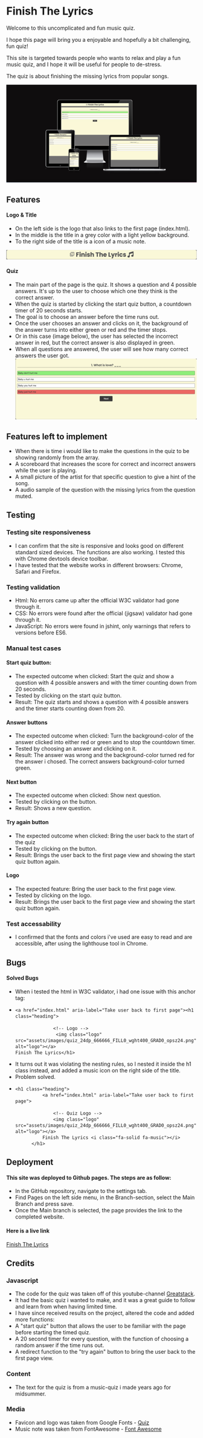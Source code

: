 # Finish The Lyrics

Welcome to this uncomplicated and fun music quiz.  

I hope this page will bring you a enjoyable and hopefully a bit challenging, fun quiz! 

This site is targeted towards people who wants to relax and play a fun music quiz, and I hope it will be useful for people to de-stress. 

The quiz is about finishing the missing lyrics from popular songs. 

![Responsice Mockup](https://github.com/Felixiden1987/Quiz-Game/blob/main/assets/images/mockup.png)

## Features 
#### Logo & Title
- On the left side is the logo that also links to the first page (index.html).
- In the middle is the title in a grey color with a light yellow background.
- To the right side of the title is a icon of a music note.

![Logo](https://github.com/Felixiden1987/Quiz-Game/blob/main/assets/images/finish.png)

#### Quiz 
- The main part of the page is the quiz. It shows a question and 4 possible answers. It's up to the user to choose which one they think is the correct answer.
- When the quiz is started by clicking the start quiz button, a countdown timer of 20 seconds starts.
- The goal is to choose an answer before the time runs out.
- Once the user chooses an answer and clicks on it, the background of the answer turns into either green or red and the timer stops.
- Or in this case (image below), the user has selected the incorrect answer in red, but the correct answer is also displayed in green.
- When all questions are answered, the user will see how many correct answers the user got.  
![Quiz](https://github.com/Felixiden1987/Quiz-Game/blob/main/assets/images/quizredgreen.png)

## Features left to implement
- When there is time i would like to make the questions in the quiz to be showing randomly from the array.
- A scoreboard that increases the score for correct and incorrect answers while the user is playing.
- A small picture of the artist for that specific question to give a hint of the song.
- A audio sample of the question with the missing lyrics from the question muted. 
## Testing 
### Testing site responsiveness
- I can confirm that the site is responsive and looks good on different standard sized devices. 
  The functions are also working. I tested this with Chrome devtools device toolbar.
- I have tested that the website works in different browsers: Chrome, Safari and Firefox.
### Testing validation
- Html: No errors came up after the official W3C validator had gone through it. []()
- CSS: No errors were found after the official (jigsaw) validator had gone through it. []()
- JavaScript: No errors were found in jshint, only warnings that refers to versions before ES6. []()

### Manual test cases

#### Start quiz button: 
- The expected outcome when clicked: Start the quiz and show a question with 4 possible answers and with the timer counting down from 20 seconds.
- Tested by clicking on the start quiz button.
- Result: The quiz starts and shows a question with 4 possible answers and the timer starts counting down from 20.
#### Answer buttons
- The expected outcome when clicked: Turn the background-color of the answer clicked into either red or green and to stop the countdown timer.
- Tested by choosing an answer and clicking on it. 
- Result: The answer was wrong and the background-color turned red for the answer i chosed. The correct answers background-color turned green.
#### Next button
- The expected outcome when clicked: Show next question.
- Tested by clicking on the button.
- Result: Shows a new question.
#### Try again button 
- The expected outcome when clicked: Bring the user back to the start of the quiz
- Tested by clicking on the button.
- Result: Brings the user back to the first page view and showing the start quiz button again.
#### Logo 
- The expected feature: Bring the user back to the first page view.
- Tested by clicking on the logo.
- Result: Brings the user back to the first page view and showing the start quiz button again.
### Test accessability
- I confirmed that the fonts and colors i've used are easy to read and are accessible, after using the lighthouse tool in Chrome.

## Bugs 
#### Solved Bugs
- When i tested the html in W3C validator, i had one issue with this anchor tag:
- ```
  <a href="index.html" aria-label="Take user back to first page"><h1 class="heading">

                <!-- Logo -->
                 <img class="logo" src="assets/images/quiz_24dp_666666_FILL0_wght400_GRAD0_opsz24.png" alt="logo"></a>
  Finish The Lyrics</h1>
  ```
- It turns out it was violating the nesting rules, so I nested it inside the h1 class instead, and added a music icon on the right side of the title.
- Problem solved.
- ```
  <h1 class="heading">
            <a href="index.html" aria-label="Take user back to first page">

                <!-- Quiz Logo -->
                <img class="logo" src="assets/images/quiz_24dp_666666_FILL0_wght400_GRAD0_opsz24.png" alt="logo"></a>
            Finish The Lyrics <i class="fa-solid fa-music"></i>
        </h1>
  ``` 

## Deployment 

 
#### This site was deployed to Github pages. The steps are as follow:
- In the GitHub repository, navigate to the settings tab.
- Find Pages on the left side menu, in the Branch-section, select the Main Branch and press save.
- Once the Main branch is selected, the page provides the link to the completed website.

#### Here is a live link 
[Finish The Lyrics](https://felixiden1987.github.io/Quiz-Game/)

## Credits 

### Javascript 
- The code for the quiz was taken off of this youtube-channel 
[Greatstack](https://www.youtube.com/watch?v=PBcqGxrr9g8).
- It had the basic quiz i wanted to make, and it was a great guide to follow and learn from when having limited time.
- I have since received results on the project, altered the code and added more functions:
- A "start quiz" button that allows the user to be familiar with the page before starting the timed quiz. 
- A 20 second timer for every question, with the function of choosing a random answer if the time runs out.
- A redirect function to the "try again" button to bring the user back to the first page view.
### Content 
- The text for the quiz is from a music-quiz i made years ago for midsummer.
### Media 
- Favicon and logo was taken from Google Fonts - [Quiz](https://fonts.google.com/icons?icon.query=quiz&icon.size=24&icon.color=%235f6368)
- Music note was taken from FontAwesome - [Font Awesome](https://fontawesome.com/icons/music?f=classic&s=solid)
